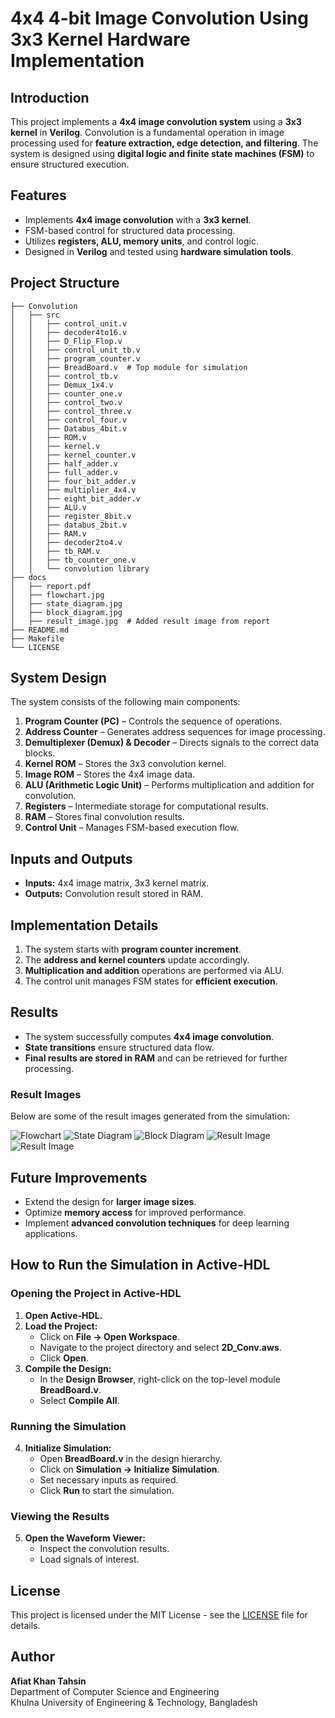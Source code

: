 # 4x4 4-bit Image Convolution Using 3x3 Kernel Hardware Implementation

## Introduction
This project implements a **4x4 image convolution system** using a **3x3 kernel** in **Verilog**. Convolution is a fundamental operation in image processing used for **feature extraction, edge detection, and filtering**. The system is designed using **digital logic and finite state machines (FSM)** to ensure structured execution.

## Features
- Implements **4x4 image convolution** with a **3x3 kernel**.
- FSM-based control for structured data processing.
- Utilizes **registers, ALU, memory units**, and control logic.
- Designed in **Verilog** and tested using **hardware simulation tools**.

## Project Structure
```
├── Convolution
│   ├── src
│   │   ├── control_unit.v
│   │   ├── decoder4to16.v
│   │   ├── D_Flip_Flop.v
│   │   ├── control_unit_tb.v
│   │   ├── program_counter.v
│   │   ├── BreadBoard.v  # Top module for simulation
│   │   ├── control_tb.v
│   │   ├── Demux_1x4.v
│   │   ├── counter_one.v
│   │   ├── control_two.v
│   │   ├── control_three.v
│   │   ├── control_four.v
│   │   ├── Databus_4bit.v
│   │   ├── ROM.v
│   │   ├── kernel.v
│   │   ├── kernel_counter.v
│   │   ├── half_adder.v
│   │   ├── full_adder.v
│   │   ├── four_bit_adder.v
│   │   ├── multiplier_4x4.v
│   │   ├── eight_bit_adder.v
│   │   ├── ALU.v
│   │   ├── register_8bit.v
│   │   ├── databus_2bit.v
│   │   ├── RAM.v
│   │   ├── decoder2to4.v
│   │   ├── tb_RAM.v
│   │   ├── tb_counter_one.v
│   │   └── convolution library
├── docs
│   ├── report.pdf
│   ├── flowchart.jpg
│   ├── state_diagram.jpg
│   ├── block_diagram.jpg
│   ├── result_image.jpg  # Added result image from report
├── README.md
├── Makefile
└── LICENSE
```

## System Design
The system consists of the following main components:
1. **Program Counter (PC)** – Controls the sequence of operations.
2. **Address Counter** – Generates address sequences for image processing.
3. **Demultiplexer (Demux) & Decoder** – Directs signals to the correct data blocks.
4. **Kernel ROM** – Stores the 3x3 convolution kernel.
5. **Image ROM** – Stores the 4x4 image data.
6. **ALU (Arithmetic Logic Unit)** – Performs multiplication and addition for convolution.
7. **Registers** – Intermediate storage for computational results.
8. **RAM** – Stores final convolution results.
9. **Control Unit** – Manages FSM-based execution flow.

## Inputs and Outputs
- **Inputs:** 4x4 image matrix, 3x3 kernel matrix.
- **Outputs:** Convolution result stored in RAM.

## Implementation Details
1. The system starts with **program counter increment**.
2. The **address and kernel counters** update accordingly.
3. **Multiplication and addition** operations are performed via ALU.
4. The control unit manages FSM states for **efficient execution**.

## Results
- The system successfully computes **4x4 image convolution**.
- **State transitions** ensure structured data flow.
- **Final results are stored in RAM** and can be retrieved for further processing.

### Result Images
Below are some of the result images generated from the simulation:

![Flowchart](docs/flowchart.jpg)
![State Diagram](docs/state_diagram.jpg)
![Block Diagram](docs/block_diagram.jpg)
![Result Image](docs/result_image.jpg)
![Result Image](docs/waverform.jpg)

## Future Improvements
- Extend the design for **larger image sizes**.
- Optimize **memory access** for improved performance.
- Implement **advanced convolution techniques** for deep learning applications.

## How to Run the Simulation in Active-HDL
### **Opening the Project in Active-HDL**
1. **Open Active-HDL.**
2. **Load the Project:**
   - Click on **File → Open Workspace**.
   - Navigate to the project directory and select **2D_Conv.aws**.
   - Click **Open**.
3. **Compile the Design:**
   - In the **Design Browser**, right-click on the top-level module **BreadBoard.v**.
   - Select **Compile All**.

### **Running the Simulation**
4. **Initialize Simulation:**
   - Open **BreadBoard.v** in the design hierarchy.
   - Click on **Simulation → Initialize Simulation**.
   - Set necessary inputs as required.
   - Click **Run** to start the simulation.

### **Viewing the Results**
5. **Open the Waveform Viewer:**
   - Inspect the convolution results.
   - Load signals of interest.

## License
This project is licensed under the MIT License - see the [LICENSE](LICENSE) file for details.

## Author
**Afiat Khan Tahsin**  
Department of Computer Science and Engineering  
Khulna University of Engineering & Technology, Bangladesh

